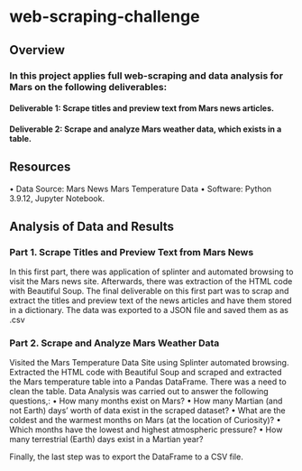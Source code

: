 # web-scraping-challenge

## Overview
### In this project applies full web-scraping and data analysis for Mars on the following deliverables:
#### Deliverable 1: Scrape titles and preview text from Mars news articles.
#### Deliverable 2: Scrape and analyze Mars weather data, which exists in a table.

## Resources
•	Data Source:
Mars News
Mars Temperature Data
•	Software: Python 3.9.12, Jupyter Notebook.

## Analysis of Data and Results
### Part 1. Scrape Titles and Preview Text from Mars News
In this first part, there was application of  splinter and automated browsing to visit the Mars news site. Afterwards, there was extraction of  the HTML code with Beautiful Soup. The final deliverable on this first part was to scrap and extract the titles and preview text of the news articles and have them stored  in a dictionary. The data was exported to a JSON file and saved them as as .csv 

### Part 2. Scrape and Analyze Mars Weather Data
Visited the Mars Temperature Data Site using  Splinter automated browsing.
 Extracted the HTML code with Beautiful Soup and scraped and extracted the Mars temperature table into a Pandas DataFrame. There was a need to clean the table.
Data Analysis was carried out to answer the following questions,:
•	How many months exist on Mars?
•	How many Martian (and not Earth) days’ worth of data exist in the scraped dataset?
•	What are the coldest and the warmest months on Mars (at the location of Curiosity)?
•	Which months have the lowest and highest atmospheric pressure? 
•	How many terrestrial (Earth) days exist in a Martian year? 

Finally, the last step was to export the DataFrame to a CSV file. 

